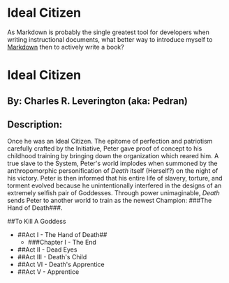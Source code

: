 # Ideal Citizen

As Markdown is probably the single greatest tool for developers when writing instructional documents, what better way to introduce myself to [Markdown](https://daringfireball.net/projects/markdown/) then to actively write a book?

Ideal Citizen
=============
By: Charles R. Leverington \(aka: Pedran\)
--------------------------

## Description: 
Once he was an Ideal Citizen. The epitome of perfection and patriotism carefully crafted by the Initiative, Peter gave proof of concept to his childhood training by bringing down the organization which reared him. A true slave to the System, Peter's world implodes when summoned by the anthropomorphic personification of *Death* itself \(Herself?\) on the night of his victory. Peter is then informed that his entire life of slavery, torture, and torment evolved because he unintentionally interfered in the designs of an extremely selfish pair of Goddesses. Through power unimaginable, *Death* sends Peter to another world to train as the newest Champion: ###The Hand of Death###. 

##To Kill A Goddess 
+ ##Act I - The Hand of Death##
  - ###Chapter I - The End
+ ##Act II - Dead Eyes
+ ##Act III - Death's Child
+ ##Act VI - Death's Apprentice
+ ##Act V - Apprentice 